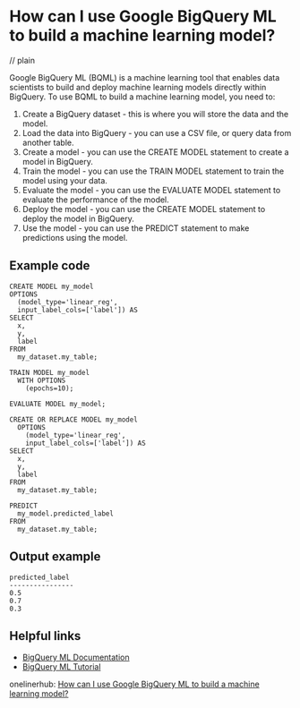 # How can I use Google BigQuery ML to build a machine learning model?
// plain

Google BigQuery ML (BQML) is a machine learning tool that enables data scientists to build and deploy machine learning models directly within BigQuery. To use BQML to build a machine learning model, you need to:

1. Create a BigQuery dataset - this is where you will store the data and the model.
2. Load the data into BigQuery - you can use a CSV file, or query data from another table.
3. Create a model - you can use the CREATE MODEL statement to create a model in BigQuery.
4. Train the model - you can use the TRAIN MODEL statement to train the model using your data.
5. Evaluate the model - you can use the EVALUATE MODEL statement to evaluate the performance of the model.
6. Deploy the model - you can use the CREATE MODEL statement to deploy the model in BigQuery.
7. Use the model - you can use the PREDICT statement to make predictions using the model.

## Example code

```
CREATE MODEL my_model
OPTIONS
  (model_type='linear_reg',
  input_label_cols=['label']) AS
SELECT
  x,
  y,
  label
FROM
  my_dataset.my_table;

TRAIN MODEL my_model
  WITH OPTIONS
    (epochs=10);

EVALUATE MODEL my_model;

CREATE OR REPLACE MODEL my_model
  OPTIONS
    (model_type='linear_reg',
    input_label_cols=['label']) AS
SELECT
  x,
  y,
  label
FROM
  my_dataset.my_table;

PREDICT
  my_model.predicted_label
FROM
  my_dataset.my_table;
```

## Output example

```
predicted_label
----------------
0.5
0.7
0.3
```

## Helpful links
- [BigQuery ML Documentation](https://cloud.google.com/bigquery/docs/bigqueryml-intro)
- [BigQuery ML Tutorial](https://cloud.google.com/bigquery/docs/bigqueryml-tutorial)

onelinerhub: [How can I use Google BigQuery ML to build a machine learning model?](https://onelinerhub.com/google-big-query/how-can-i-use-google-bigquery-ml-to-build-a-machine-learning-model)